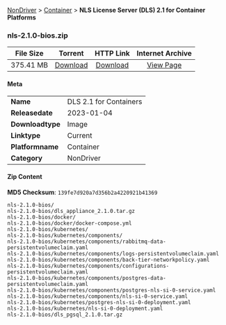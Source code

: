 
[NonDriver](/README.md)  >  [Container](/index/NonDriver/Container.md)  >  **NLS License Server (DLS) 2.1 for Container Platforms**


### nls-2.1.0-bios.zip

| **File Size** | **Torrent**  | **HTTP Link** | **Internet Archive** |
|:-------------:|:------------:|:-------------:|:--------------------:|
| 375.41 MB |  [Download](https://archive.org/download/nvgpu_nls-2.1.0-bios.zip/nvgpu_nls-2.1.0-bios.zip_archive.torrent)       | [Download](https://archive.org/compress/nvgpu_nls-2.1.0-bios.zip) | [View Page](https://archive.org/details/nvgpu_nls-2.1.0-bios.zip)       |

#### Meta

<table>
<tr><td><strong>Name</strong></td><td>DLS 2.1 for Containers</td></tr>
<tr><td><strong>Releasedate</strong></td><td>2023-01-04</td></tr>
<tr><td><strong>Downloadtype</strong></td><td>Image</td></tr>
<tr><td><strong>Linktype</strong></td><td>Current</td></tr>
<tr><td><strong>Platformname</strong></td><td>Container</td></tr>
<tr><td><strong>Category</strong></td><td>NonDriver</td></tr>
</table>

#### Zip Content

**MD5 Checksum**: `139fe7d920a7d356b2a4220921b41369`

```text
nls-2.1.0-bios/
nls-2.1.0-bios/dls_appliance_2.1.0.tar.gz
nls-2.1.0-bios/docker/
nls-2.1.0-bios/docker/docker-compose.yml
nls-2.1.0-bios/kubernetes/
nls-2.1.0-bios/kubernetes/components/
nls-2.1.0-bios/kubernetes/components/rabbitmq-data-persistentvolumeclaim.yaml
nls-2.1.0-bios/kubernetes/components/logs-persistentvolumeclaim.yaml
nls-2.1.0-bios/kubernetes/components/back-tier-networkpolicy.yaml
nls-2.1.0-bios/kubernetes/components/configurations-persistentvolumeclaim.yaml
nls-2.1.0-bios/kubernetes/components/postgres-data-persistentvolumeclaim.yaml
nls-2.1.0-bios/kubernetes/components/postgres-nls-si-0-service.yaml
nls-2.1.0-bios/kubernetes/components/nls-si-0-service.yaml
nls-2.1.0-bios/kubernetes/postgres-nls-si-0-deployment.yaml
nls-2.1.0-bios/kubernetes/nls-si-0-deployment.yaml
nls-2.1.0-bios/dls_pgsql_2.1.0.tar.gz
```